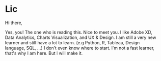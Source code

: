 # Lic

Hi there,

Yes, you! The one who is reading this. Nice to meet you. I like Adobe XD, Data Analytics, Charts Visualization, and UX & Design.
I am still a very new learner and still have a lot to learn. (e.g Python, R, Tableau, Design language, SQL, ...) I don't even know where to start. 
I'm not a fast learner, that's why I am here. But I will make it.
